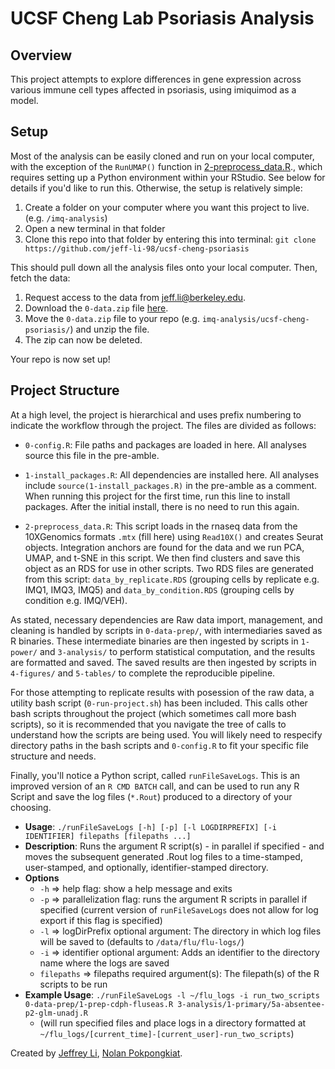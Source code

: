 # UCSF Cheng Lab Psoriasis Analysis 

## Overview

This project attempts to explore differences in gene expression across various immune cell types affected in psoriasis, using imiquimod as a model.

## Setup

Most of the analysis can be easily cloned and run on your local computer, with the exception of the `RunUMAP()` function in [2-preprocess_data.R](https://github.com/jeff-li-98/ucsf-cheng-psoriasis/blob/master/2-preprocess_data.R)., which requires setting up a Python environment within your RStudio. See below for details if you'd like to run this. Otherwise, the setup is relatively simple:

1. Create a folder on your computer where you want this project to live. (e.g. `/imq-analysis`)
2. Open a new terminal in that folder
3. Clone this repo into that folder by entering this into terminal: `git clone https://github.com/jeff-li-98/ucsf-cheng-psoriasis`

This should pull down all the analysis files onto your local computer. Then, fetch the data:

1. Request access to the data from jeff.li@berkeley.edu.
2. Download the `0-data.zip` file  [here](https://berkeley.box.com/s/pvu598x3zkq40rwsn8pszg7bhcrduz2q).
3. Move the `0-data.zip` file to your repo (e.g. `imq-analysis/ucsf-cheng-psoriasis/`) and unzip the file.
4. The zip can now be deleted.

Your repo is now set up!

## Project Structure

At a high level, the project is hierarchical and uses prefix numbering to indicate the workflow through the project. The files are divided as follows:

  - `0-config.R`: File paths and packages are loaded in here. All analyses source this file in the pre-amble. 

  - `1-install_packages.R`: All dependencies are installed here. All analyses include `source(1-install_packages.R)` in the pre-amble as a comment. When running this project for the first time, run this line to install packages. After the initial install, there is no need to run this again.

  - `2-preprocess_data.R`: This script loads in the rnaseq data from the 10XGenomics formats `.mtx` (fill here) using `Read10X()` and creates Seurat objects. Integration anchors are found for the data and we run PCA, UMAP, and t-SNE in this script. We then find clusters and save this object as an RDS for use in other scripts. Two RDS files are generated from this script: `data_by_replicate.RDS` (grouping cells by replicate e.g. IMQ1, IMQ3, IMQ5) and `data_by_condition.RDS` (grouping cells by condition e.g. IMQ/VEH). 


As stated, necessary dependencies are Raw data import, management, and cleaning is handled by scripts in `0-data-prep/`, with intermediaries saved as R binaries. These intermediate binaries are then ingested by scripts in `1-power/` and `3-analysis/` to perform statistical computation, and the results are formatted and saved. The saved results are then ingested by scripts in `4-figures/` and `5-tables/` to complete the reproducible pipeline.

For those attempting to replicate results with posession of the raw data, a utility bash script (`0-run-project.sh`) has been included. This calls other bash scripts throughout the project (which sometimes call more bash scripts), so it is recommended that you navigate the tree of calls to understand how the scripts are being used. You will likely need to respecify directory paths in the bash scripts and `0-config.R` to fit your specific file structure and needs.

Finally, you'll notice a Python script, called `runFileSaveLogs`. This is an improved version of an `R CMD BATCH` call, and can be used to run any R Script and save the log files (`*.Rout`) produced to a directory of your choosing.
  - **Usage**: `./runFileSaveLogs [-h] [-p] [-l LOGDIRPREFIX] [-i IDENTIFIER] filepaths [filepaths ...]`
  - **Description**: Runs the argument R script(s) - in parallel if specified - and moves the
subsequent generated .Rout log files to a time-stamped, user-stamped, and
optionally, identifier-stamped directory.
  - **Options**
    - `-h` => help flag: show a help message and exits
    - `-p` => parallelization flag: runs the argument R scripts in parallel if specified (current version of `runFileSaveLogs` does not allow for log export if this flag is specified)
    - `-l` => logDirPrefix optional argument: The directory in which log files will be saved to (defaults to `/data/flu/flu-logs/`)
    - `-i` => identifier optional argument: Adds an identifier to the directory name where the logs are saved
    - `filepaths` => filepaths required argument(s): The filepath(s) of the R scripts to be run
  - **Example Usage**: `./runFileSaveLogs -l ~/flu_logs -i run_two_scripts 0-data-prep/1-prep-cdph-fluseas.R 3-analysis/1-primary/5a-absentee-p2-glm-unadj.R`
    - (will run specified files and place logs in a directory formatted at `~/flu_logs/[current_time]-[current_user]-run_two_scripts`)
    

Created by [Jeffrey Li](https://github.com/jeff-li-98), [Nolan Pokpongkiat](https://github.com/nolanpokpongkiat).
